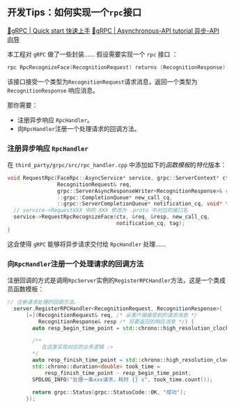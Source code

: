 ## 开发Tips：如何实现一个`rpc`接口

[🔗gRPC | Quick start 快速上手](https://grpc.io/docs/languages/cpp/quickstart/)
[🔗gRPC | Asynchronous-API tutorial 异步-API 向导](https://grpc.io/docs/languages/cpp/async/)

本工程对 `gRPC` 做了一些封装......
假设需要实现一个 `rpc` 接口 ：

``` cpp
rpc RpcRecognizeFace(RecognitionRequest) returns (RecognitionResponse) {}
```

该接口接受一个类型为`RecognitionRequest`请求消息，返回一个类型为 `RecognitionResponse` 响应消息。

那你需要：
 
- 注册异步响应 `RpcHandler`。
- 向`RpcHandler`注册一个处理请求的回调方法。

### 注册异步响应 `RpcHandler`

在 `third_party/grpc/src/rpc_handler.cpp` 中添加如下的*函数模板*的*特化*版本：

```cpp
void RequestRpc(FaceRpc::AsyncService* service, grpc::ServerContext* ctx,
                RecognitionRequest& req,
                grpc::ServerAsyncResponseWriter<RecognitionResponse>& resp,
                ::grpc::CompletionQueue* new_call_cq,
                ::grpc::ServerCompletionQueue* notification_cq, void* tag) {
  // service->RequestXXX 中的 XXX 修改为 .proto 中对应的接口名
  service->RequestRpcRecognizeFace(ctx, &req, &resp, new_call_cq,
                                   notification_cq, tag);
}
```

这会使得 `gRPC` 能够将异步请求交付给 `RpcHandler` 处理......

### 向`RpcHandler`注册一个处理请求的回调方法

注册回调的方式是调用`RpcServer`实例的`RegisterRPCHandler`方法，这是一个类成员函数模板：

```cpp
// 注册请求处理的回调方法。
  server.RegisterRPCHandler<RecognitionRequest, RecognitionResponse>(
      [=](RecognitionRequest& req, /* 从客户端接受到的请求消息 */
          RecognitionResponse& resp /* 将要返回的响应消息 */) {
        auto resp_begin_time_point = std::chrono::high_resolution_clock::now();

        /**
           在这里实现对应的业务逻辑 :>
        */
        auto resp_finish_time_point = std::chrono::high_resolution_clock::now();
        std::chrono::duration<double> took_time =
            resp_finish_time_point - resp_begin_time_point;
        SPDLOG_INFO("处理一条xxx请求，耗时 {} s", took_time.count());

        return grpc::Status(grpc::StatusCode::OK, "成功");
      });
```